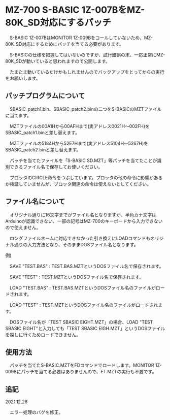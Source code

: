 # MZ-700 S-BASIC 1Z-007BをMZ-80K_SD対応にするパッチ

　S-BASIC 1Z-007BはMONITOR 1Z-009Bをコールしていないため、MZ-80K_SD対応にするためにパッチを当てる必要があります。

　S-BASICの仕様を把握してはいないのですが、試行錯誤の末、一応正常にMZ-80K_SDが動いていると思われますので公開します。

　たまたま動いているだけかもしれませんのでバックアップをとってからの実行をお願いします。

## パッチプログラムについて

　SBASIC_patch1.bin、SBASIC_patch2.binの二つをS-BASICのMZTファイルに当てます。

　MZTファイルの00A1Hから00AFHまで(実アドレス0021H～002FH)をSBASIC_patch1.binと差し替えます。

　MZTファイルの5184Hから52E7Hまで(実アドレス5104H～5267H)をSBASIC_patch2.binと差し替えます。

　パッチを当てたファイルを「S-BASIC SD.MZT」等パッチを当てたことが識別できるファイル名で保存してお使いください。

　プロッタのCIRCLE命令をつぶしています。プロッタの他の命令に影響があるか検証していませんが、プロッタ関連の命令は使えないとしてください。

## ファイル名について

　オリジナル通りに16文字までがファイル名となりますが、半角カナ文字はArduinoが認識できない、一部の記号はMZ-700のキーボードから入力できないので使えません。

　ロングファイルネームに対応できなかった引き換えにLOADコマンドもオリジナル通りの入力方法となり、そのままDOSファイル名となります。

例)

　SAVE "TEST.BAS" : TEST.BAS.MZTというDOSファイル名で保存されます。

　SAVE "TEST"     : TEST.MZTというDOSファイル名で保存されます。

　LOAD "TEST.BAS" : TEST.BAS.MZTというDOSファイル名のファイルがロードされます。

　LOAD "TEST"     : TEST.MZTというDOSファイル名のファイルがロードされます。

　DOSファイル名が「TEST SBASIC EIGHT.MZT」の場合、LOAD "TEST SBASIC EIGHT"と入力しても「TEST SBASIC EIGH.MZT」というDOSファイルを探しに行くためロードできません。

## 使用方法
　パッチを当てたS-BASIC.MZTをFDコマンドでロードします。MONITOR 1Z-009Bにパッチを当てる必要はありませんので、FT.MZTの実行も不要です。

## 追記
2021.12.26

　エラー処理のバグを修正。
